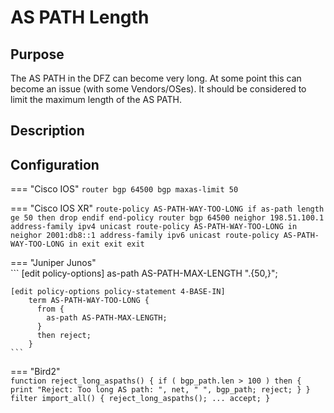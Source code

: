# AS PATH Length 

## Purpose
The AS PATH in the DFZ can become very long. At some point this can become an issue (with some Vendors/OSes). It should be considered to limit the maximum length of the AS PATH. 

## Description

## Configuration

=== "Cisco IOS"
    ```
    router bgp 64500
     bgp maxas-limit 50
    ``` 

=== "Cisco IOS XR"
    ```
    route-policy AS-PATH-WAY-TOO-LONG
     if as-path length ge 50 then
      drop
     endif
    end-policy
    router bgp 64500
     neighor 198.51.100.1
      address-family ipv4 unicast
       route-policy AS-PATH-WAY-TOO-LONG in
     neighor 2001:db8::1
      address-family ipv6 unicast
       route-policy AS-PATH-WAY-TOO-LONG in
      exit
     exit
    exit
    ```

=== "Juniper Junos"  
    ```
    [edit policy-options]
        as-path AS-PATH-MAX-LENGTH ".{50,}";
        
    [edit policy-options policy-statement 4-BASE-IN]
        term AS-PATH-WAY-TOO-LONG {
          from {
            as-path AS-PATH-MAX-LENGTH;
          } 
          then reject;
        }
    ```

=== "Bird2"  
    ```
    function reject_long_aspaths()
    {
      if ( bgp_path.len > 100 ) then {
        print "Reject: Too long AS path: ", net, " ", bgp_path;
        reject;
      }
    }
    filter import_all() {
      reject_long_aspaths();
      ...
      accept;
    }
    ```
